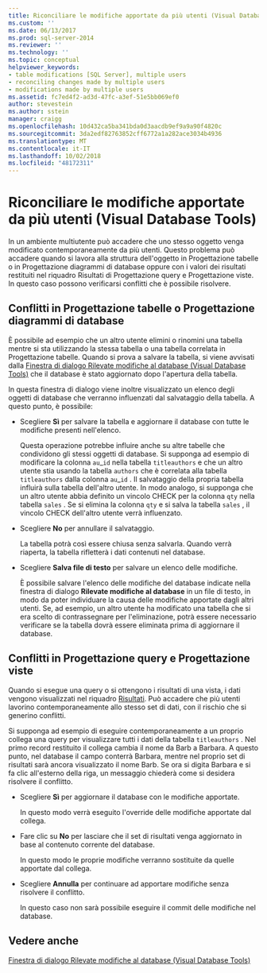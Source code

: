 ```yaml
---
title: Riconciliare le modifiche apportate da più utenti (Visual Database Tools) | Microsoft Docs
ms.custom: ''
ms.date: 06/13/2017
ms.prod: sql-server-2014
ms.reviewer: ''
ms.technology: ''
ms.topic: conceptual
helpviewer_keywords:
- table modifications [SQL Server], multiple users
- reconciling changes made by multiple users
- modifications made by multiple users
ms.assetid: fc7ed4f2-ad3d-47fc-a3ef-51e5bb069ef0
author: stevestein
ms.author: sstein
manager: craigg
ms.openlocfilehash: 10d432ca5ba341bda0d3aacdb9ef9a9a90f4820c
ms.sourcegitcommit: 3da2edf82763852cff6772a1a282ace3034b4936
ms.translationtype: MT
ms.contentlocale: it-IT
ms.lasthandoff: 10/02/2018
ms.locfileid: "48172311"
---
```

# <a name="reconcile-changes-made-by-multiple-users-visual-database-tools"></a>Riconciliare le modifiche apportate da più utenti (Visual Database Tools)
  In un ambiente multiutente può accadere che uno stesso oggetto venga modificato contemporaneamente da più utenti. Questo problema può accadere quando si lavora alla struttura dell'oggetto in Progettazione tabelle o in Progettazione diagrammi di database oppure con i valori dei risultati restituiti nel riquadro Risultati di Progettazione query e Progettazione viste. In questo caso possono verificarsi conflitti che è possibile risolvere.  
  
## <a name="conflicts-in-the-table-or-database-diagram-designers"></a>Conflitti in Progettazione tabelle o Progettazione diagrammi di database  
 È possibile ad esempio che un altro utente elimini o rinomini una tabella mentre si sta utilizzando la stessa tabella o una tabella correlata in Progettazione tabelle. Quando si prova a salvare la tabella, si viene avvisati dalla [Finestra di dialogo Rilevate modifiche al database &#40;Visual Database Tools&#41;](visual-database-tools.md) che il database è stato aggiornato dopo l'apertura della tabella.  
  
 In questa finestra di dialogo viene inoltre visualizzato un elenco degli oggetti di database che verranno influenzati dal salvataggio della tabella. A questo punto, è possibile:  
  
-   Scegliere **Sì** per salvare la tabella e aggiornare il database con tutte le modifiche presenti nell'elenco.  
  
     Questa operazione potrebbe influire anche su altre tabelle che condividono gli stessi oggetti di database. Si supponga ad esempio di modificare la colonna `au`_`id` nella tabella `titleauthors` e che un altro utente stia usando la tabella `authors` che è correlata alla tabella `titleauthors` dalla colonna `au`\_`id` . Il salvataggio della propria tabella influirà sulla tabella dell'altro utente. In modo analogo, si supponga che un altro utente abbia definito un vincolo CHECK per la colonna `qty` nella tabella `sales` . Se si elimina la colonna `qty` e si salva la tabella `sales` , il vincolo CHECK dell'altro utente verrà influenzato.  
  
-   Scegliere **No** per annullare il salvataggio.  
  
     La tabella potrà così essere chiusa senza salvarla. Quando verrà riaperta, la tabella rifletterà i dati contenuti nel database.  
  
-   Scegliere **Salva file di testo** per salvare un elenco delle modifiche.  
  
     È possibile salvare l'elenco delle modifiche del database indicate nella finestra di dialogo **Rilevate modifiche al database** in un file di testo, in modo da poter individuare la causa delle modifiche apportate dagli altri utenti. Se, ad esempio, un altro utente ha modificato una tabella che si era scelto di contrassegnare per l'eliminazione, potrà essere necessario verificare se la tabella dovrà essere eliminata prima di aggiornare il database.  
  
## <a name="conflicts-in-the-query-and-view-designer"></a>Conflitti in Progettazione query e Progettazione viste  
 Quando si esegue una query o si ottengono i risultati di una vista, i dati vengono visualizzati nel riquadro [Risultati](results-pane-visual-database-tools.md). Può accadere che più utenti lavorino contemporaneamente allo stesso set di dati, con il rischio che si generino conflitti.  
  
 Si supponga ad esempio di eseguire contemporaneamente a un proprio collega una query per visualizzare tutti i dati della tabella `titleauthors` . Nel primo record restituito il collega cambia il nome da Barb a Barbara. A questo punto, nel database il campo conterrà Barbara, mentre nel proprio set di risultati sarà ancora visualizzato il nome Barb. Se ora si digita Barbara e si fa clic all'esterno della riga, un messaggio chiederà come si desidera risolvere il conflitto.  
  
-   Scegliere **Sì** per aggiornare il database con le modifiche apportate.  
  
     In questo modo verrà eseguito l'override delle modifiche apportate dal collega.  
  
-   Fare clic su **No** per lasciare che il set di risultati venga aggiornato in base al contenuto corrente del database.  
  
     In questo modo le proprie modifiche verranno sostituite da quelle apportate dal collega.  
  
-   Scegliere **Annulla** per continuare ad apportare modifiche senza risolvere il conflitto.  
  
     In questo caso non sarà possibile eseguire il commit delle modifiche nel database.  
  
## <a name="see-also"></a>Vedere anche  
 [Finestra di dialogo Rilevate modifiche al database &#40;Visual Database Tools&#41;](visual-database-tools.md)  
  
  
